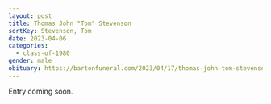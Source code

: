 ```yaml
---
layout: post
title: Thomas John "Tom" Stevenson
sortKey: Stevenson, Tom
date: 2023-04-06
categories:
  - class-of-1980
gender: male
obituary: https://bartonfuneral.com/2023/04/17/thomas-john-tom-stevenson/
---
```

E﻿ntry coming soon.